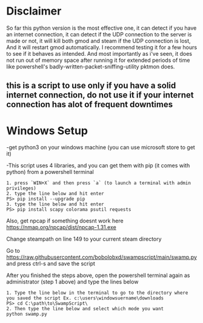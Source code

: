 # Disclaimer
So far this python version is the most effective one, it can detect if you have an internet connection,
it can detect if the UDP connection to the server is made or not,
it will kill both gmod and steam if the UDP connection is lost,
And it will restart gmod automatically. I recommend testing it for a few hours to see if it behaves as intended. And most importantly as i've seen, it does not run out of memory space after running it for extended periods of time like powershell's badly-written-packet-sniffing-utility pktmon does.

## this is a script to use only if you have a solid internet connection, do not use it if your internet connection has alot of frequent downtimes

# Windows Setup
-get python3 on your windows machine (you can use microsoft store to get it)

-This script uses 4 libraries, and you can get them with pip (it comes with python) from a powershell terminal
```
1. press `WIN+X` and then press `a` (to launch a terminal with admin privileges)
2. type the line below and hit enter
PS> pip install --upgrade pip
3. type the line below and hit enter
PS> pip install scapy colorama psutil requests
```
Also, get npcap if something doesnt work here https://nmap.org/npcap/dist/npcap-1.31.exe

Change steampath on line 149 to your current steam directory

Go to https://raw.githubusercontent.com/bobolobxd/swampscript/main/swamp.py and press ctrl-s and save the script

After you finished the steps above, open the powershell terminal again as administrator (step 1 above) and type the lines below
```
1. Type the line below in the terminal to go to the directory where you saved the script Ex. c:\users\windowsuername\downloads
PS> cd C:\path\to\SwampScript\
2. Then type the line below and select which mode you want
python swamp.py
```
